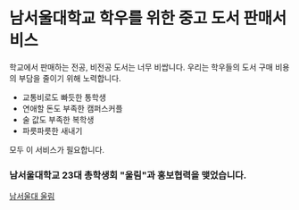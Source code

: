 # 남서울대학교 학우를 위한 중고 도서 판매서비스

학교에서 판매하는 전공, 비전공 도서는 너무 비쌉니다.
우리는 학우들의 도서 구매 비용의 부담을 줄이기 위해 노력합니다.

- 교통비로도 빠듯한 통학생
- 연애할 돈도 부족한 캠퍼스커플
- 술 값도 부족한 복학생
- 파릇파릇한 새내기

모두 이 서비스가 필요합니다.


### 남서울대학교 23대 총학생회 "울림"과 홍보협력을 맺었습니다.

[남서울대 울림](https://www.facebook.com/nsu23/photos/pcb.1929813693918024/1929811540584906/?type=3&theater)
